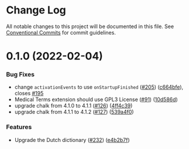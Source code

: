 # Change Log

All notable changes to this project will be documented in this file.
See [Conventional Commits](https://conventionalcommits.org) for commit guidelines.

# 0.1.0 (2022-02-04)


### Bug Fixes

* change `activationEvents` to use `onStartupFinished` ([#205](https://github.com/streetsidesoftware/vscode-cspell-dict-extensions/issues/205)) ([c664bfe](https://github.com/streetsidesoftware/vscode-cspell-dict-extensions/commit/c664bfe88497c9eaf82aa5549734d99db9194001)), closes [#195](https://github.com/streetsidesoftware/vscode-cspell-dict-extensions/issues/195)
* Medical Terms extension should use GPL3 License ([#91](https://github.com/streetsidesoftware/vscode-cspell-dict-extensions/issues/91)) ([10d586d](https://github.com/streetsidesoftware/vscode-cspell-dict-extensions/commit/10d586dfc735a7f6aa87c6dbf7e3e597d612d357))
* upgrade chalk from 4.1.0 to 4.1.1 ([#126](https://github.com/streetsidesoftware/vscode-cspell-dict-extensions/issues/126)) ([4ff4c39](https://github.com/streetsidesoftware/vscode-cspell-dict-extensions/commit/4ff4c3937cf50f7a01016e59a64be998e39dce1e))
* upgrade chalk from 4.1.1 to 4.1.2 ([#127](https://github.com/streetsidesoftware/vscode-cspell-dict-extensions/issues/127)) ([539a4f0](https://github.com/streetsidesoftware/vscode-cspell-dict-extensions/commit/539a4f03e8335412ba713992f112659da607eb61))


### Features

* Upgrade the Dutch dictionary ([#232](https://github.com/streetsidesoftware/vscode-cspell-dict-extensions/issues/232)) ([e4b2b7f](https://github.com/streetsidesoftware/vscode-cspell-dict-extensions/commit/e4b2b7f482d0c06a2ba11abf1b1be72879bb636e))
